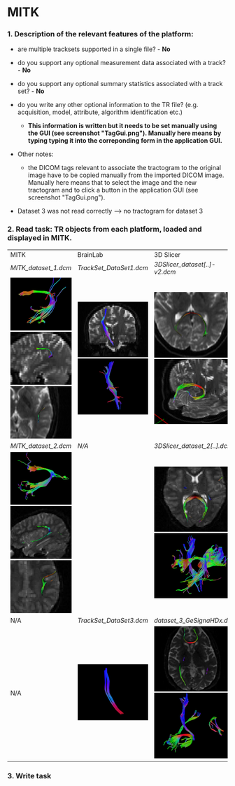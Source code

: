 # MITK

### 1. Description of the relevant features of the platform:
  - are multiple tracksets supported in a single file? - **No**
  - do you support any optional measurement data associated with a track? - **No**
  - do you support any optional summary statistics associated with a track set? - **No**
  - do you write any other optional information to the TR file? (e.g. acquisition, model, attribute, algorithm identification etc.)
    - **This information is written but it needs to be set manually using the GUI (see screenshot "TagGui.png"). Manually here means by typing typing it into the correponding form in the application GUI.**
  
  - Other notes:
    - the DICOM tags relevant to associate the tractogram to the original image have to be copied manually from the imported DICOM image. Manually here means that to select the image and the new tractogram and to click a button in the application GUI (see screenshot "TagGui.png").
   -  Dataset 3 was not read correctly --> no tractogram for dataset 3
  
### 2. Read task: TR objects from each platform, loaded and displayed in MITK.

<table> 
<tr>
  <td width="33%">MITK</td>
  <td width="33%">BrainLab</td>
  <td width="33%">3D Slicer</td>
</tr>


<!-- dataset_1 -->
<tr>
  <td><i>MITK_dataset_1.dcm</i></td>
  <td><i>TrackSet_DataSet1.dcm</i></td>
  <td><i>3DSlicer_dataset[..]-v2.dcm</i></td>
</tr>

<tr>
  <td>
    <img src="mitk/mitk_dataset_1_3D_View1_tube.png" width="200">
    <img src="mitk/mitk_dataset_1_sagittal.png" width="200">
    <img src="mitk/mitk_dataset_1_axial.png" width="200">
  </td>
   
   <td>
    <img src="mitk/brainlab_dataset_1_2D.png" width="200">
    <img src="mitk/brainlab_dataset_1_3D.png" width="200">
   </td>
   
   <td>
    <img src="mitk/slicer_dataset_1_2D.png" width="200">
    <img src="mitk/slicer_dataset_1_3D.png" width="200">
   </td>
</tr>


<!-- dataset_2 -->
<tr>
  <td><i>MITK_dataset_2.dcm</i></td>
  <td><i>N/A</i></td>
  <td><i>3DSlicer_dataset_2[..].dcm</i></td>
</tr>

<tr>
   <td>
    <img src="mitk/mitk_dataset_2_3D_View1_tube.png" width="200">
    <img src="mitk/mitk_dataset_2_sagittal.png" width="200">
    <img src="mitk/mitk_dataset_2_axial.png" width="200">
   </td>
   
   <td><!-- BrainLab n/a --></td>
   
   <td>
     <img src="mitk/slicer_dataset_2_2D.png" width="200">
     <img src="mitk/slicer_dataset_2_3D.png" width="200">

   </td>

</tr>

<!-- dataset_3 -->
<tr>
  <td>N/A</td>
  <td><i>TrackSet_DataSet3.dcm</i></td>
  <td><i>dataset_3_GeSignaHDx.dcm</i></td>
</tr>

<tr>
  <td>
  N/A 
  </td>
   
  <td>
  <img src="mitk/brainlab_dataset_3_3D.png" width="200">
  </td>

  <td>
  <img src="mitk/slicer_dataset_3_2D.png" width="200">
  <img src="mitk/slicer_dataset_3_3D.png" width="200">
  </td>
  
</tr>
</table>


### 3. Write task

